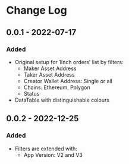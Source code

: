 # Change Log
 
## **0.0.1** - 2022-07-17
 
### Added

- Original setup for 1Inch orders' list by filters:
  - Maker Asset Address
  - Taker Asset Address
  - Creator Wallet Address: Single or all
  - Chains: Ethereum, Polygon
  - Status
- DataTable with distinguishable colours
 
## **0.0.2** - 2022-12-25
 
### Added

- Filters are extended with:
  - App Version: V2 and V3